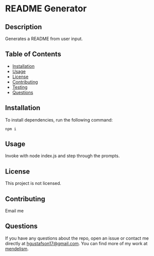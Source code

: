 # README Generator
 
  ## Description
  
  Generates a README from user input.
  
  
  ## Table of Contents
  
  - [Installation](#installation)
  - [Usage](#usage)
  - [License](#license)
  - [Contributing](#contributing)
  - [Testing](#testing)
  - [Questions](#questions)
  
  
  ## Installation
  
  To install dependencies, run the following command:
  ```
  npm i
  ```
  
  
  ## Usage
  
  Invoke with node index.js and step through the prompts.

  

  
  ## License
  
  This project is not licensed.
  
  
  ## Contributing
  
  Email me
  
  
  ## Questions
  
  If you have any questions about the repo, open an issue or contact me directly at [hgustafson17@gmail.com](mailto:hgustafson17@gmail.com). You can find more of my work at [mendelism](https://github.com/mendelism).

